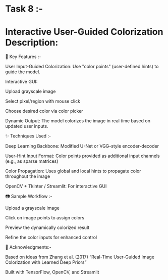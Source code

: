 # Task 8 :-
# Interactive User-Guided Colorization Description:


🧠 Key Features :-

User Input-Guided Colorization: Use "color points" (user-defined hints) to guide the model.

Interactive GUI:

Upload grayscale image

Select pixel/region with mouse click

Choose desired color via color picker

Dynamic Output: The model colorizes the image in real time based on updated user inputs.


✨ Techniques Used :-


Deep Learning Backbone: Modified U-Net or VGG-style encoder-decoder

User-Hint Input Format: Color points provided as additional input channels (e.g., as sparse matrices)

Color Propagation: Uses global and local hints to propagate color throughout the image

OpenCV + Tkinter / Streamlit: For interactive GUI


📷 Sample Workflow :-


Upload a grayscale image

Click on image points to assign colors

Preview the dynamically colorized result

Refine the color inputs for enhanced control

🙏 Acknowledgments:-

Based on ideas from Zhang et al. (2017) “Real-Time User-Guided Image Colorization with Learned Deep Priors”

Built with TensorFlow, OpenCV, and Streamlit
